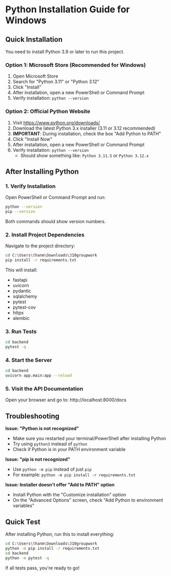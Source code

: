# Python Installation Guide for Windows

## Quick Installation

You need to install Python 3.9 or later to run this project.

### Option 1: Microsoft Store (Recommended for Windows)

1. Open Microsoft Store
2. Search for "Python 3.11" or "Python 3.12"
3. Click "Install"
4. After installation, open a new PowerShell or Command Prompt
5. Verify installation: `python --version`

### Option 2: Official Python Website

1. Visit https://www.python.org/downloads/
2. Download the latest Python 3.x installer (3.11 or 3.12 recommended)
3. **IMPORTANT**: During installation, check the box "Add Python to PATH"
4. Click "Install Now"
5. After installation, open a new PowerShell or Command Prompt
6. Verify installation: `python --version`
   - Should show something like: `Python 3.11.5` or `Python 3.12.x`

## After Installing Python

### 1. Verify Installation

Open PowerShell or Command Prompt and run:
```bash
python --version
pip --version
```

Both commands should show version numbers.

### 2. Install Project Dependencies

Navigate to the project directory:
```bash
cd C:\Users\thanm\Downloads\310groupwork
pip install -r requirements.txt
```

This will install:
- fastapi
- uvicorn
- pydantic
- sqlalchemy
- pytest
- pytest-cov
- httpx
- alembic

### 3. Run Tests

```bash
cd backend
pytest -q
```

### 4. Start the Server

```bash
cd backend
uvicorn app.main:app --reload
```

### 5. Visit the API Documentation

Open your browser and go to:
http://localhost:8000/docs

## Troubleshooting

**Issue: "Python is not recognized"**
- Make sure you restarted your terminal/PowerShell after installing Python
- Try using `python3` instead of `python`
- Check if Python is in your PATH environment variable

**Issue: "pip is not recognized"**
- Use `python -m pip` instead of just `pip`
- For example: `python -m pip install -r requirements.txt`

**Issue: Installer doesn't offer "Add to PATH" option**
- Install Python with the "Customize installation" option
- On the "Advanced Options" screen, check "Add Python to environment variables"

## Quick Test

After installing Python, run this to install everything:
```bash
cd C:\Users\thanm\Downloads\310groupwork
python -m pip install -r requirements.txt
cd backend
python -m pytest -q
```

If all tests pass, you're ready to go!

